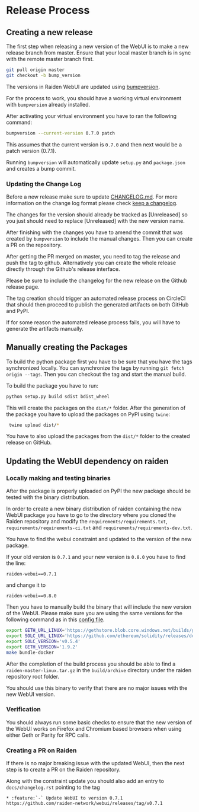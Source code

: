 # Release Process

## Creating a new release

The first step when releasing a new version of the WebUI is to make a new release branch from master.
Ensure that your local master branch is in sync with the remote master branch first.

```bash
git pull origin master
git checkout -b bump_version
```

The versions in Raiden WebUI are updated using [bumpversion](https://github.com/peritus/bumpversion).

For the process to work, you should have a working virtual environment with `bumpversion` already installed.

After activating your virtual environment you have to ran the following command:

```bash
bumpversion --current-version 0.7.0 patch
```

This assumes that the current version is `0.7.0` and then next would be a patch version (0.7.1).

Running `bumpversion` will automatically update `setup.py` and `package.json` and creates a bump commit.

### Updating the Change Log

Before a new release make sure to update [CHANGELOG.md](CHANGELOG.md).
For more information on the change log format please check [keep a changelog](https://keepachangelog.com/en/1.0.0/).

The changes for the version should already be tracked as [Unreleased] so you just should need to replace [Unreleased]
with the new version name.

After finishing with the changes you have to amend the commit that was created by `bumpversion` to
include the manual changes. Then you can create a PR on the repository.

After getting the PR merged on master, you need to tag the release and push the tag to github. Alternatively
you can create the whole release directly through the Github's release interface.

Please be sure to include the changelog for the new release on the Github release page.

The tag creation should trigger an automated release process on CircleCI that should then proceed to
publish the generated artifacts on both GitHub and PyPI.

If for some reason the automated release process fails, you will have to generate the artifacts manually.

## Manually creating the Packages

To build the python package first you have to be sure that you have the tags synchronized
locally. You can synchronize the tags by running `git fetch origin --tags`.
Then you can checkout the tag and start the manual build.

To build the package you have to run:

```bash
python setup.py build sdist bdist_wheel
```

This will create the packages on the `dist/*` folder. After the generation of the package
you have to upload the packages on PyPI using `twine`:

```bash
 twine upload dist/*
```

You have to also upload the packages from the `dist/*` folder to the created release on GitHub.

## Updating the WebUI dependency on raiden

### Locally making and testing binaries

After the package is properly uploaded on PyPI the new package should be tested with the binary distribution.

In order to create a new binary distribution of raiden containing the new WebUI package you have to
go to the directory where you cloned the Raiden repository and modify the `requirements/requirements.txt`, `requirements/requirements-ci.txt` and `requirements/requirements-dev.txt`.

You have to find the webui constraint and updated to the version of the new package.

If your old version is `0.7.1` and your new version is `0.8.0` you have to find the line:

```text
raiden-webui==0.7.1
```

and change it to

```text
raiden-webui==0.8.0
```

Then you have to manually build the binary that will include the new version of the WebUI.
Please make sure you are using the same versions for the following command as in this [config file](https://github.com/raiden-network/raiden/blob/develop/.circleci/config.yml#L42).

```bash
export GETH_URL_LINUX='https://gethstore.blob.core.windows.net/builds/geth-linux-amd64-1.9.2-e76047e9.tar.gz'
export SOLC_URL_LINUX='https://github.com/ethereum/solidity/releases/download/v0.5.4/solc-static-linux'
export SOLC_VERSION='v0.5.4'
export GETH_VERSION='1.9.2'
make bundle-docker
```

After the completion of the build process you should be able to find a `raiden-master-linux.tar.gz` in the
`build/archive` directory under the raiden repository root folder.

You should use this binary to verify that there are no major issues with the new WebUI version.

### Verification

You should always run some basic checks to ensure that the new version of the WebUI works on Firefox and Chromium based
browsers when using either Geth or Parity for RPC calls.

### Creating a PR on Raiden

If there is no major breaking issue with the updated WebUI, then the next step is to create a PR on
the Raiden repository.

Along with the constraint update you should also add an entry to `docs/changelog.rst` pointing to the tag

```
* :feature:`-` Update WebUI to version 0.7.1 https://github.com/raiden-network/webui/releases/tag/v0.7.1
```
